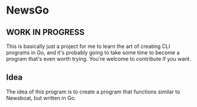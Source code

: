 # NewsGo
## WORK IN PROGRESS
This is basically just a project for me to learn the art of creating CLI programs in Go, and it's probably going to take some time to become a program that's even worth trying. You're welcome to contribute if you want.

## Idea
The idea of this program is to create a program that functions similar to Newsboat, but written in Go.
